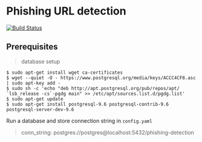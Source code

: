 # Phishing URL detection

[![Build Status](https://travis-ci.com/astaruch/master-thesis.svg?branch=master)](https://travis-ci.com/astaruch/master-thesis)

## Prerequisites
> database setup

    $ sudo apt-get install wget ca-certificates
    $ wget --quiet -O - https://www.postgresql.org/media/keys/ACCC4CF8.asc | sudo apt-key add -
    $ sudo sh -c 'echo "deb http://apt.postgresql.org/pub/repos/apt/ `lsb_release -cs`-pgdg main" >> /etc/apt/sources.list.d/pgdg.list'
    $ sudo apt-get update
    $ sudo apt-get install postgresql-9.6 postgresql-contrib-9.6 postgresql-server-dev-9.6
    

Run a database and store connection string in `config.yaml`

> conn_string: postgres://postgres@localhost:5432/phishing-detection
    
